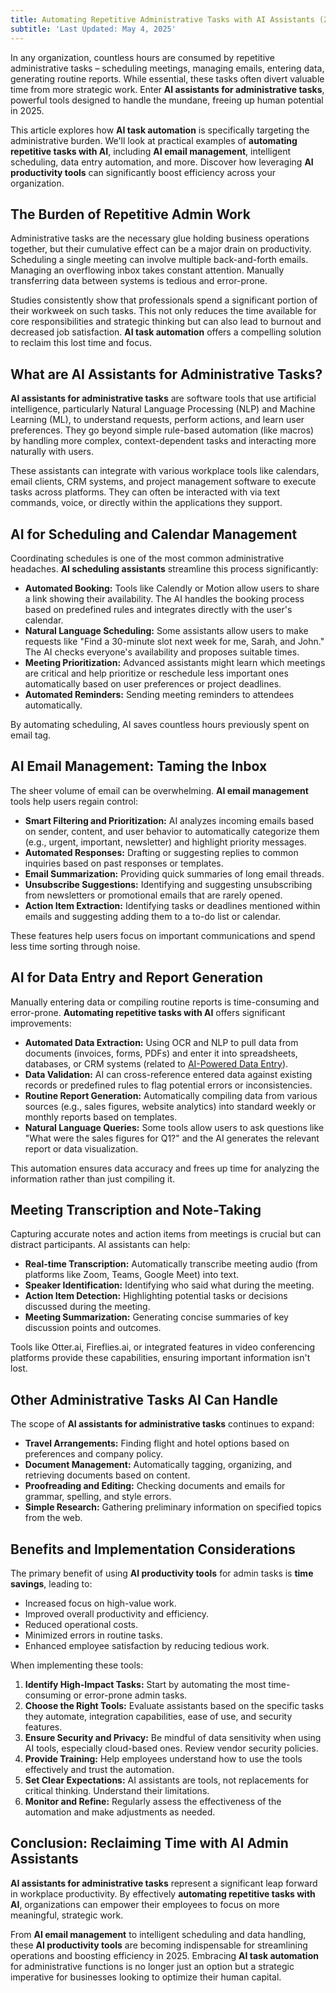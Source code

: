 ```yaml
---
title: Automating Repetitive Administrative Tasks with AI Assistants (2025)
subtitle: 'Last Updated: May 4, 2025'
---
```

In any organization, countless hours are consumed by repetitive administrative tasks – scheduling meetings, managing emails, entering data, generating routine reports. While essential, these tasks often divert valuable time from more strategic work. Enter **AI assistants for administrative tasks**, powerful tools designed to handle the mundane, freeing up human potential in 2025.

This article explores how **AI task automation** is specifically targeting the administrative burden. We'll look at practical examples of **automating repetitive tasks with AI**, including **AI email management**, intelligent scheduling, data entry automation, and more. Discover how leveraging **AI productivity tools** can significantly boost efficiency across your organization.

## The Burden of Repetitive Admin Work

Administrative tasks are the necessary glue holding business operations together, but their cumulative effect can be a major drain on productivity. Scheduling a single meeting can involve multiple back-and-forth emails. Managing an overflowing inbox takes constant attention. Manually transferring data between systems is tedious and error-prone.

Studies consistently show that professionals spend a significant portion of their workweek on such tasks. This not only reduces the time available for core responsibilities and strategic thinking but can also lead to burnout and decreased job satisfaction. **AI task automation** offers a compelling solution to reclaim this lost time and focus.

## What are AI Assistants for Administrative Tasks?

**AI assistants for administrative tasks** are software tools that use artificial intelligence, particularly Natural Language Processing (NLP) and Machine Learning (ML), to understand requests, perform actions, and learn user preferences. They go beyond simple rule-based automation (like macros) by handling more complex, context-dependent tasks and interacting more naturally with users.

These assistants can integrate with various workplace tools like calendars, email clients, CRM systems, and project management software to execute tasks across platforms. They can often be interacted with via text commands, voice, or directly within the applications they support.

## AI for Scheduling and Calendar Management

Coordinating schedules is one of the most common administrative headaches. **AI scheduling assistants** streamline this process significantly:

*   **Automated Booking:** Tools like Calendly or Motion allow users to share a link showing their availability. The AI handles the booking process based on predefined rules and integrates directly with the user's calendar.
*   **Natural Language Scheduling:** Some assistants allow users to make requests like "Find a 30-minute slot next week for me, Sarah, and John." The AI checks everyone's availability and proposes suitable times.
*   **Meeting Prioritization:** Advanced assistants might learn which meetings are critical and help prioritize or reschedule less important ones automatically based on user preferences or project deadlines.
*   **Automated Reminders:** Sending meeting reminders to attendees automatically.

By automating scheduling, AI saves countless hours previously spent on email tag.

## AI Email Management: Taming the Inbox

The sheer volume of email can be overwhelming. **AI email management** tools help users regain control:

*   **Smart Filtering and Prioritization:** AI analyzes incoming emails based on sender, content, and user behavior to automatically categorize them (e.g., urgent, important, newsletter) and highlight priority messages.
*   **Automated Responses:** Drafting or suggesting replies to common inquiries based on past responses or templates.
*   **Email Summarization:** Providing quick summaries of long email threads.
*   **Unsubscribe Suggestions:** Identifying and suggesting unsubscribing from newsletters or promotional emails that are rarely opened.
*   **Action Item Extraction:** Identifying tasks or deadlines mentioned within emails and suggesting adding them to a to-do list or calendar.

These features help users focus on important communications and spend less time sorting through noise.

## AI for Data Entry and Report Generation

Manually entering data or compiling routine reports is time-consuming and error-prone. **Automating repetitive tasks with AI** offers significant improvements:

*   **Automated Data Extraction:** Using OCR and NLP to pull data from documents (invoices, forms, PDFs) and enter it into spreadsheets, databases, or CRM systems (related to [AI-Powered Data Entry](ai-powered-data-entry-and-processing-automation-explained_en.html)).
*   **Data Validation:** AI can cross-reference entered data against existing records or predefined rules to flag potential errors or inconsistencies.
*   **Routine Report Generation:** Automatically compiling data from various sources (e.g., sales figures, website analytics) into standard weekly or monthly reports based on templates.
*   **Natural Language Queries:** Some tools allow users to ask questions like "What were the sales figures for Q1?" and the AI generates the relevant report or data visualization.

This automation ensures data accuracy and frees up time for analyzing the information rather than just compiling it.

## Meeting Transcription and Note-Taking

Capturing accurate notes and action items from meetings is crucial but can distract participants. AI assistants can help:

*   **Real-time Transcription:** Automatically transcribe meeting audio (from platforms like Zoom, Teams, Google Meet) into text.
*   **Speaker Identification:** Identifying who said what during the meeting.
*   **Action Item Detection:** Highlighting potential tasks or decisions discussed during the meeting.
*   **Meeting Summarization:** Generating concise summaries of key discussion points and outcomes.

Tools like Otter.ai, Fireflies.ai, or integrated features in video conferencing platforms provide these capabilities, ensuring important information isn't lost.

## Other Administrative Tasks AI Can Handle

The scope of **AI assistants for administrative tasks** continues to expand:

*   **Travel Arrangements:** Finding flight and hotel options based on preferences and company policy.
*   **Document Management:** Automatically tagging, organizing, and retrieving documents based on content.
*   **Proofreading and Editing:** Checking documents and emails for grammar, spelling, and style errors.
*   **Simple Research:** Gathering preliminary information on specified topics from the web.

## Benefits and Implementation Considerations

The primary benefit of using **AI productivity tools** for admin tasks is **time savings**, leading to:

*   Increased focus on high-value work.
*   Improved overall productivity and efficiency.
*   Reduced operational costs.
*   Minimized errors in routine tasks.
*   Enhanced employee satisfaction by reducing tedious work.

When implementing these tools:

1.  **Identify High-Impact Tasks:** Start by automating the most time-consuming or error-prone admin tasks.
2.  **Choose the Right Tools:** Evaluate assistants based on the specific tasks they automate, integration capabilities, ease of use, and security features.
3.  **Ensure Security and Privacy:** Be mindful of data sensitivity when using AI tools, especially cloud-based ones. Review vendor security policies.
4.  **Provide Training:** Help employees understand how to use the tools effectively and trust the automation.
5.  **Set Clear Expectations:** AI assistants are tools, not replacements for critical thinking. Understand their limitations.
6.  **Monitor and Refine:** Regularly assess the effectiveness of the automation and make adjustments as needed.

## Conclusion: Reclaiming Time with AI Admin Assistants

**AI assistants for administrative tasks** represent a significant leap forward in workplace productivity. By effectively **automating repetitive tasks with AI**, organizations can empower their employees to focus on more meaningful, strategic work.

From **AI email management** to intelligent scheduling and data handling, these **AI productivity tools** are becoming indispensable for streamlining operations and boosting efficiency in 2025. Embracing **AI task automation** for administrative functions is no longer just an option but a strategic imperative for businesses looking to optimize their human capital.